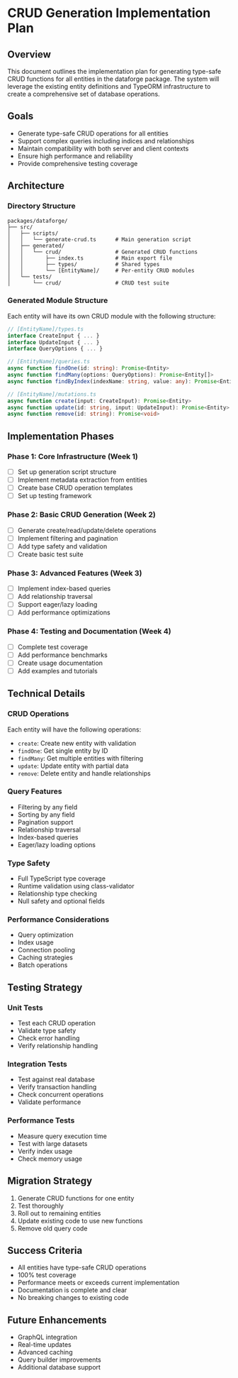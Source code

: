 # CRUD Generation Implementation Plan

## Overview
This document outlines the implementation plan for generating type-safe CRUD functions for all entities in the dataforge package. The system will leverage the existing entity definitions and TypeORM infrastructure to create a comprehensive set of database operations.

## Goals
- Generate type-safe CRUD operations for all entities
- Support complex queries including indices and relationships
- Maintain compatibility with both server and client contexts
- Ensure high performance and reliability
- Provide comprehensive testing coverage

## Architecture

### Directory Structure
```
packages/dataforge/
├── src/
│   ├── scripts/
│   │   └── generate-crud.ts      # Main generation script
│   ├── generated/
│   │   └── crud/                 # Generated CRUD functions
│   │       ├── index.ts          # Main export file
│   │       ├── types/            # Shared types
│   │       └── [EntityName]/     # Per-entity CRUD modules
│   └── tests/
│       └── crud/                 # CRUD test suite
```

### Generated Module Structure
Each entity will have its own CRUD module with the following structure:
```typescript
// [EntityName]/types.ts
interface CreateInput { ... }
interface UpdateInput { ... }
interface QueryOptions { ... }

// [EntityName]/queries.ts
async function findOne(id: string): Promise<Entity>
async function findMany(options: QueryOptions): Promise<Entity[]>
async function findByIndex(indexName: string, value: any): Promise<Entity[]>

// [EntityName]/mutations.ts
async function create(input: CreateInput): Promise<Entity>
async function update(id: string, input: UpdateInput): Promise<Entity>
async function remove(id: string): Promise<void>
```

## Implementation Phases

### Phase 1: Core Infrastructure (Week 1)
- [ ] Set up generation script structure
- [ ] Implement metadata extraction from entities
- [ ] Create base CRUD operation templates
- [ ] Set up testing framework

### Phase 2: Basic CRUD Generation (Week 2)
- [ ] Generate create/read/update/delete operations
- [ ] Implement filtering and pagination
- [ ] Add type safety and validation
- [ ] Create basic test suite

### Phase 3: Advanced Features (Week 3)
- [ ] Implement index-based queries
- [ ] Add relationship traversal
- [ ] Support eager/lazy loading
- [ ] Add performance optimizations

### Phase 4: Testing and Documentation (Week 4)
- [ ] Complete test coverage
- [ ] Add performance benchmarks
- [ ] Create usage documentation
- [ ] Add examples and tutorials

## Technical Details

### CRUD Operations
Each entity will have the following operations:
- `create`: Create new entity with validation
- `findOne`: Get single entity by ID
- `findMany`: Get multiple entities with filtering
- `update`: Update entity with partial data
- `remove`: Delete entity and handle relationships

### Query Features
- Filtering by any field
- Sorting by any field
- Pagination support
- Relationship traversal
- Index-based queries
- Eager/lazy loading options

### Type Safety
- Full TypeScript type coverage
- Runtime validation using class-validator
- Relationship type checking
- Null safety and optional fields

### Performance Considerations
- Query optimization
- Index usage
- Connection pooling
- Caching strategies
- Batch operations

## Testing Strategy

### Unit Tests
- Test each CRUD operation
- Validate type safety
- Check error handling
- Verify relationship handling

### Integration Tests
- Test against real database
- Verify transaction handling
- Check concurrent operations
- Validate performance

### Performance Tests
- Measure query execution time
- Test with large datasets
- Verify index usage
- Check memory usage

## Migration Strategy
1. Generate CRUD functions for one entity
2. Test thoroughly
3. Roll out to remaining entities
4. Update existing code to use new functions
5. Remove old query code

## Success Criteria
- All entities have type-safe CRUD operations
- 100% test coverage
- Performance meets or exceeds current implementation
- Documentation is complete and clear
- No breaking changes to existing code

## Future Enhancements
- GraphQL integration
- Real-time updates
- Advanced caching
- Query builder improvements
- Additional database support 
